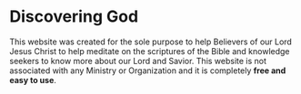 # Discovering God
This website was created for the sole purpose to help Believers of our Lord Jesus Christ to help meditate on the scriptures of the Bible and knowledge seekers to know more about our Lord and Savior.
This website is not associated with any Ministry or Organization and it is completely **free and easy to use**.
